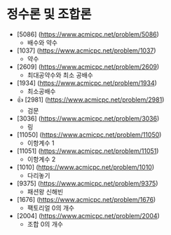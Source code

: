정수론 및 조합론
==========================================================================================
* [5086] (https://www.acmicpc.net/problem/5086)
  * 배수와 약수
* [1037] (https://www.acmicpc.net/problem/1037)
  * 약수
* [2609] (https://www.acmicpc.net/problem/2609)
  * 최대공약수와 최소 공배수
* [1934] (https://www.acmicpc.net/problem/1934)
  * 최소공배수
* 👍 [2981] (https://www.acmicpc.net/problem/2981)
  * 검문
* [3036] (https://www.acmicpc.net/problem/3036)
  * 링
* [11050] (https://www.acmicpc.net/problem/11050)
  * 이항계수 1
* [11051] (https://www.acmicpc.net/problem/11051)
  * 이항계수 2
* [1010] (https://www.acmicpc.net/problem/1010)
  * 다리놓기
* [9375] (https://www.acmicpc.net/problem/9375)
  * 패션왕 신해빈
* [1676] (https://www.acmicpc.net/problem/1676)
  * 팩토리얼 0의 개수
* [2004] (https://www.acmicpc.net/problem/2004)
  * 조합 0의 개수